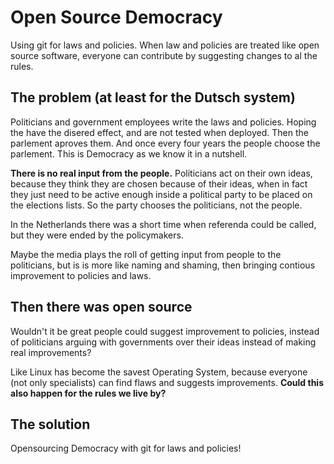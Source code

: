 # Open Source Democracy
Using git for laws and policies. When law and policies are treated like open source software, everyone can contribute by suggesting changes to al the rules.

## The problem (at least for the Dutsch system)
Politicians and government employees write the laws and policies. Hoping the have the disered effect, and are not tested when deployed.
Then the parlement aproves them. And once every four years the people choose the parlement. This is Democracy as we know it in a nutshell.

**There is no real input from the people.**
Politicians act on their own ideas, because they think they are chosen because of their ideas, when in fact they just need to be active enough inside a political party to be placed on the elections lists. So the party chooses the politicians, not the people.

In the Netherlands there was a short time when referenda could be called, but they were ended by the policymakers. 

Maybe the media plays the roll of getting input from people to the politicians, but is is more like naming and shaming, then bringing contious improvement to policies and laws. 

## Then there was open source
Wouldn't it be great people could suggest improvement to policies, instead of politicians arguing with governments over their ideas instead of making real improvements?

Like Linux has become the savest Operating System, because everyone (not only specialists) can find flaws and suggests improvements. 
**Could this also happen for the rules we live by?**

## The solution
Opensourcing Democracy with git for laws and policies!
